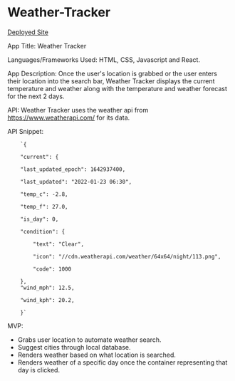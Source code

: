 # Weather-Tracker

[Deployed Site](https://xenodochial-brahmagupta-473261.netlify.app/)

App Title: Weather Tracker

Languages/Frameworks Used: HTML, CSS, Javascript and React.

App Description: Once the user's location is grabbed or the user enters their location into the search bar, Weather Tracker displays the current temperature and weather along with the temperature and weather forecast for the next 2 days.

API: Weather Tracker uses the weather api from https://www.weatherapi.com/ for its data.

API Snippet:

        `{

        "current": {

        "last_updated_epoch": 1642937400,
        
        "last_updated": "2022-01-23 06:30",
        
        "temp_c": -2.8,
        
        "temp_f": 27.0,
        
        "is_day": 0,
        
        "condition": {
        
            "text": "Clear",
            
            "icon": "//cdn.weatherapi.com/weather/64x64/night/113.png",
            
            "code": 1000
            
        },
        "wind_mph": 12.5,
        
        "wind_kph": 20.2,
        
        }`


MVP:
- Grabs user location to automate weather search.
- Suggest cities through local database.
- Renders weather based on what location is searched.
- Renders weather of a specific day once the container representing that day is clicked.
